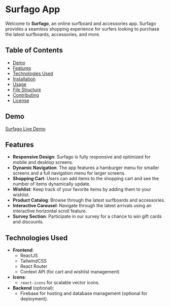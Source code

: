 # Surfago App

Welcome to **Surfago**, an online surfboard and accessories app. Surfago provides a seamless shopping experience for surfers looking to purchase the latest surfboards, accessories, and more.

## Table of Contents

- [Demo](#demo)
- [Features](#features)
- [Technologies Used](#technologies-used)
- [Installation](#installation)
- [Usage](#usage)
- [File Structure](#file-structure)
- [Contributing](#contributing)
- [License](#license)

## Demo

[Surfago Live Demo](https://surfago-app.com)

## Features

- **Responsive Design**: Surfago is fully responsive and optimized for mobile and desktop screens.
- **Dynamic Navigation**: The app features a hamburger menu for smaller screens and a full navigation menu for larger screens.
- **Shopping Cart**: Users can add items to the shopping cart and see the number of items dynamically update.
- **Wishlist**: Keep track of your favorite items by adding them to your wishlist.
- **Product Catalog**: Browse through the latest surfboards and accessories.
- **Interactive Carousel**: Navigate through the latest arrivals using an interactive horizontal scroll feature.
- **Survey Section**: Participate in our survey for a chance to win gift cards and discounts.

## Technologies Used

- **Frontend**:
  - ReactJS
  - TailwindCSS
  - React Router
  - Context API (for cart and wishlist management)
- **Icons**:
  - `react-icons` for scalable vector icons.
- **Backend** (optional):
  - Firebase for hosting and database management (optional for deployment).
